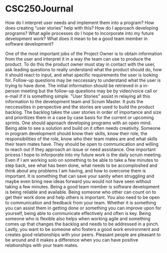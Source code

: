 # CSC250Journal

How do I interpret user needs and implement them into a program? How does creating “user stories” help with this?
How do I approach developing programs? What agile processes do I hope to incorporate into my future development work?
What does it mean to be a good team member in software development?

  One of the most important jobs of the Project Owner is to obtain information from the user and interpret it in a way the team can use to produce the product. To do this the product owner must stay in contact with the user, ask leading questions to really understand what the product should do, how it should react to input, and what specific requirements the user is looking for. Follow-up questions may be neccessary to understand what the user is trying to have done. The initial information should be retrieved in a in-person meeting but the follow-up questions may be by video/voice call or e-mail if it is something simple. "User Stories" assist in relaying all this information to the development team and Scrum Master. It puts the neccessities in perspective and the stories are used to build the product backlog. The backlog takes the user stories in order of importance and size and prioritizes them in a case by case basis for the current or upcoming sprints. 
  One should approach developing programs with an open mind. Being able to see a solution and build on it often needs creativity. Someone in program development should know their skills, know their role, the responsibilities of the role, know who their team mates are and what skills their team mates have. They should be open to communication and willing to reach out if they approach an issue or need assistance. One important pricess I hope to inforporate into my future work is the daily scrum meeting. Even if I am working solo on something to be able to take a few minutes to step back, see what has been done, what needs to be accomploshed and think about any problems I am having, and how to overcome them is important. It is something that can save your sanity when struggling and maybe even bring new ideas forward you would not have seen without taking a few minutes. 
  Being a good team member is software development is being reliable and available. Being someone who other can count on to get their work done and help others is important. You also need to be open to communication and feedback from your team. Whether it is something you can assist them in getting done or something you can improve upon for yourself, being able to communicate effectively and often is key. Being someone who is flexible also helps when working agile and something comes up that changes the backlog and needs to be addressed in a pinch. Lastly, you want to be someone who fosters a good work environment and creates good relationships with your peers. Pleasant people are pleasant to be around and it makes a difference when you can have positive relationships with your team mates. 

